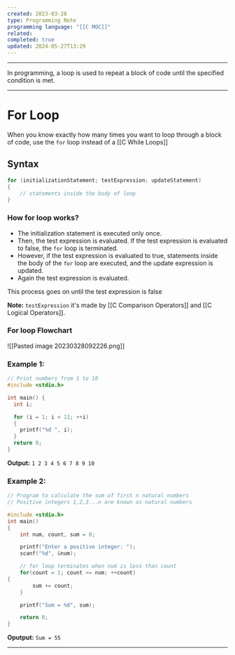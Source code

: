 ```yaml
---
created: 2023-03-28
type: Programming Note
programming language: "[[C MOC]]"
related: 
completed: true
updated: 2024-05-27T13:29
---
```

---
In programming, a loop is used to repeat a block of code until the specified condition is met.

---
# For Loop
When you know exactly how many times you want to loop through a block of code, use the `for` loop instead of a [[C While Loops]]

## Syntax
```c
for (initializationStatement; testExpression; updateStatement)
{
    // statements inside the body of loop
}
```

### How for loop works?

- The initialization statement is executed only once.
- Then, the test expression is evaluated. If the test expression is evaluated to false, the `for` loop is terminated.
- However, if the test expression is evaluated to true, statements inside the body of the `for` loop are executed, and the update expression is updated.
- Again the test expression is evaluated.

This process goes on until the test expression is false

**Note:** `testExpression` it's made by [[C Comparison Operators]] and [[C Logical Operators]].

### For loop Flowchart
![[Pasted image 20230328092226.png]]

### Example 1:
```c
// Print numbers from 1 to 10
#include <stdio.h>

int main() {
  int i;

  for (i = 1; i < 11; ++i)
  {
    printf("%d ", i);
  }
  return 0;
}
```
**Output:** `1 2 3 4 5 6 7 8 9 10`

### Example 2: 
```c
// Program to calculate the sum of first n natural numbers
// Positive integers 1,2,3...n are known as natural numbers

#include <stdio.h>
int main()
{
    int num, count, sum = 0;

    printf("Enter a positive integer: ");
    scanf("%d", &num);

    // for loop terminates when num is less than count
    for(count = 1; count <= num; ++count)
{
        sum += count;
    }

    printf("Sum = %d", sum);

    return 0;
}
```
**Oputput:** `Sum = 55`

---
